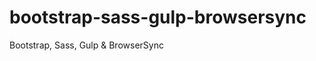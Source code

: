 bootstrap-sass-gulp-browsersync
===============================

Bootstrap, Sass, Gulp &amp; BrowserSync
